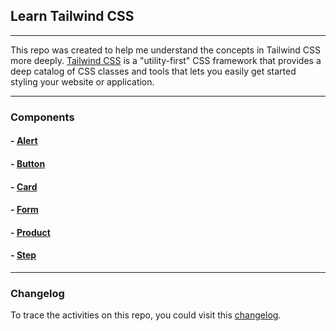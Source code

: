 ## Learn Tailwind CSS

***

This repo was created to help me understand the concepts in Tailwind CSS more deeply.
[Tailwind CSS](https://tailwindcss.com) is a "utility-first" CSS framework that provides a deep catalog of CSS classes and tools that lets you easily get started styling your website or application.

***
### Components 
#### - [Alert](/components/alerts)
#### - [Button](/components/button)
#### - [Card](/components/card)
#### - [Form](/components/form)
#### - [Product](/components/product)
#### - [Step](/components/step)


***
### Changelog
To trace the activities on this repo, you could visit this [changelog](https://github.com/dotdwebo/learn-tailwindcss/blob/main/CHANGELOG.md).


